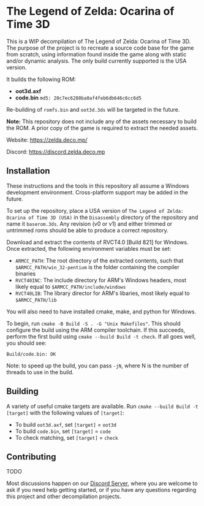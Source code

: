 # The Legend of Zelda: Ocarina of Time 3D

This is a WIP decompilation of The Legend of Zelda: Ocarina of Time 3D.
The purpose of the project is to recreate a source code base for the game from scratch, using information found inside the game along with static and/or dynamic analysis.
The only build currently supported is the USA version.

It builds the following ROM:


* **oot3d.axf**
* **code.bin** `md5: 20c7ec6288ba0af4feb6db646c6cc6d5`

Re-building of `romfs.bin` and `oot3d.3ds` will be targeted in the future.

**Note:** This repository does not include any of the assets necessary to build the ROM.
A prior copy of the game is required to extract the needed assets.

Website: <https://zelda.deco.mp/>

Discord: <https://discord.zelda.deco.mp>

## Installation
These instructions and the tools in this repository all assume a Windows development environment. Cross-platform support may be added in the future.

To set up the repository, place a USA version of `The Legend of Zelda: Ocarina of Time 3D (USA)` in the `Disassembly` directory of the repository and name it `baserom.3ds`. Any revision (v0 or v1) and either trimmed or untrimmed roms should be able to produce a correct repository.

Download and extract the contents of RVCT4.0 [Build 821] for Windows. Once extracted, the following environment variables must be set:

* `ARMCC_PATH`: The root directory of the extracted contents, such that `$ARMCC_PATH/win_32-pentium` is the folder containing the compiler binaries
* `RVCT40INC`: The include directory for ARM's Windows headers, most likely equal to `$ARMCC_PATH/include/windows`
* `RVCT40LIB`: The library director for ARM's libaries, most likely equal to `$ARMCC_PATH/lib`

You will also need to have installed cmake, make, and python for Windows.

To begin, run `cmake -B Build -S . -G "Unix Makefiles"`. This should configure the build using the ARM compiler toolchain. If this succeeds, perform the first build using `cmake --build Build -t check`. If all goes well, you should see:
```
Build/code.bin: OK
```

Note: to speed up the build, you can pass `-jN`, where N is the number of threads to use in the build.

## Building

A variety of useful cmake targets are available. Run `cmake --build Build -t [target]` with the following values of `[target]`:

* To build `oot3d.axf`, set `[target]` = `oot3d`
* To build `code.bin`, set `[target]` = `code`
* To check matching, set `[target]` = `check`


## Contributing
TODO

Most discussions happen on our [Discord Server](https://discord.zelda.deco.mp), where you are welcome to ask if you need help getting started, or if you have any questions regarding this project and other decompilation projects.

